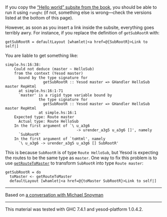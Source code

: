 If you copy the [“Hello world” subsite from the book](http://www.yesodweb.com/book/creating-a-subsite), you should be able to run it using `runghc` (if not, something else is wrong—check the versions listed at the bottom of this page). 

However, as soon as you insert a link inside the subsite, everything goes terribly awry. For instance, if you replace the definition of `getSubRootR` with:

    getSubRootR = defaultLayout [whamlet|<a href=@{SubRootR}>Link to self|]

You are liable to get something like: 

    simple.hs:16:38:
        Could not deduce (master ~ HelloSub)
        from the context (Yesod master)
          bound by the type signature for
                     getSubRootR :: Yesod master => GHandler HelloSub master RepHtml
          at simple.hs:16:1-71
          `master' is a rigid type variable bound by
                   the type signature for
                     getSubRootR :: Yesod master => GHandler HelloSub master RepHtml
                   at simple.hs:16:1
        Expected type: Route master
          Actual type: Route HelloSub
        In the first argument of `\ u_a3g6
                                    -> urender_a3g5 u_a3g6 []', namely
          `SubRootR'
        In the first argument of `toHtml', namely
          `\ u_a3g6 -> urender_a3g5 u_a3g6 [] SubRootR'

This is because `SubRootR` is of type `Route HelloSub`, but Yesod is expecting the routes to be the same type as `master`. One way to fix this problem is to use [`getRouteToMaster`](http://hackage.haskell.org/packages/archive/yesod-core/1.0.1.2/doc/html/Yesod-Handler.html#v:getRouteToMaster) to transform `SubRootR` into type `Route master`: 

    getSubRootR = do
      toMaster <- getRouteToMaster
      defaultLayout [whamlet|<a href=@{toMaster SubRootR}>Link to self|]

---

Based on [a conversation with Michael Snoyman](https://groups.google.com/d/msg/yesodweb/l54kYHQJhKw/6DDYC6XDIg8J)

---

This material was tested with GHC 7.4.1 and yesod-platform 1.0.4.2. 